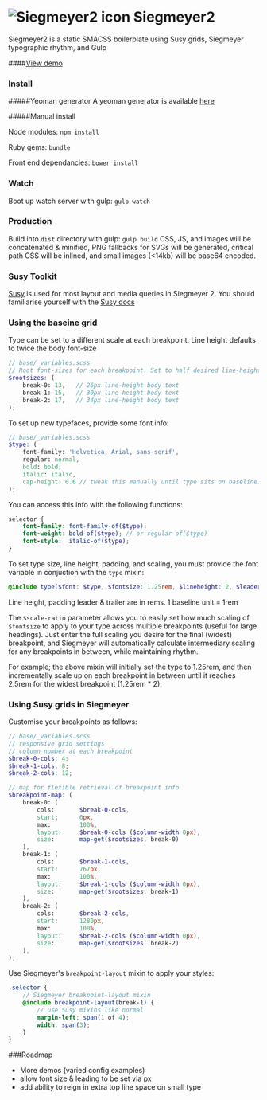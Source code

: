 ![Siegmeyer2 icon](https://raw.github.com/tbredin/Siegmeyer2/develop/siegmeyer.gif)
Siegmeyer2
==========

Siegmeyer2 is a static SMACSS boilerplate using Susy grids, Siegmeyer typographic rhythm, and Gulp

####[View demo](http://tbredin.github.io/Siegmeyer2/)

### Install

#####Yeoman generator
A yeoman generator is available [here](https://github.com/tbredin/generator-siegmeyer2)


#####Manual install

Node modules:
`npm install`

Ruby gems:
`bundle`

Front end dependancies:
`bower install`



### Watch

Boot up watch server with gulp:
`gulp watch`



### Production

Build into `dist` directory with gulp:
`gulp build`
CSS, JS, and images will be concatenated & minified, PNG fallbacks for SVGs will be generated, critical path CSS will be inlined, and small images (<14kb) will be base64 encoded.


### Susy Toolkit
[Susy](http://susy.oddbird.net/) is used for most layout and media queries in Siegmeyer 2.
You should familiarise yourself with the [Susy docs](http://susydocs.oddbird.net/en/latest/)


### Using the baseine grid

Type can be set to a different scale at each breakpoint. Line height defaults to twice the body font-size
```SCSS
// base/_variables.scss
// Root font-sizes for each breakpoint. Set to half desired line-height of body text.
$rootsizes: (
    break-0: 13,   // 26px line-height body text
    break-1: 15,   // 30px line-height body text
    break-2: 17,   // 34px line-height body text
);
```

To set up new typefaces, provide some font info:

```SCSS
// base/_variables.scss
$type: (
    font-family: 'Helvetica, Arial, sans-serif',
    regular: normal,
    bold: bold,
    italic: italic,
    cap-height: 0.6 // tweak this manually until type sits on baseline. usually between 0.5 and 0.8
);
```
You can access this info with the following functions:
```SCSS
selector {
    font-family: font-family-of($type);
    font-weight: bold-of($type); // or regular-of($type)
    font-style:  italic-of($type);
}
```

To set type size, line height, padding, and scaling, you must provide the font variable in conjuction with the `type` mixin:
```SCSS
@include type($font: $type, $fontsize: 1.25rem, $lineheight: 2, $leader: 1, $trailer: 2, $scale-ratio: 2);
```
Line height, padding leader & trailer are in rems. 1 baseline unit = 1rem

The `$scale-ratio` parameter allows you to easily set how much scaling of `$fontsize` to apply to your type across multiple breakpoints (useful for large headings). Just enter the full scaling you desire for the final (widest) breakpoint, and Siegmeyer will automatically calculate intermediary scaling for any breakpoints in between, while maintaining rhythm.

For example; the above mixin will initially set the type to 1.25rem, and then incrementally scale up on each breakpoint in between until it reaches 2.5rem for the widest breakpoint (1.25rem * 2).


### Using Susy grids in Siegmeyer
Customise your breakpoints as follows:

```SCSS
// base/_variables.scss
// responsive grid settings
// column number at each breakpoint
$break-0-cols: 4;
$break-1-cols: 8;
$break-2-cols: 12;

// map for flexible retrieval of breakpoint info
$breakpoint-map: (
    break-0: (
        cols:       $break-0-cols,
        start:      0px,
        max:        100%,
        layout:     $break-0-cols ($column-width 0px),
        size:       map-get($rootsizes, break-0)
    ),
    break-1: (
        cols:       $break-1-cols,
        start:      767px,
        max:        100%,
        layout:     $break-1-cols ($column-width 0px),
        size:       map-get($rootsizes, break-1)
    ),
    break-2: (
        cols:       $break-2-cols,
        start:      1280px,
        max:        100%,
        layout:     $break-2-cols ($column-width 0px),
        size:       map-get($rootsizes, break-2)
    ),
);
```
Use Siegmeyer's `breakpoint-layout` mixin to apply your styles:

```SCSS
.selector {
    // Siegmeyer breakpoint-layout mixin
    @include breakpoint-layout(break-1) {
        // use Susy mixins like normal
        margin-left: span(1 of 4);
        width: span(3);
    }
}
 ```



###Roadmap

- More demos (varied config examples)
- allow font size & leading to be set via px
- add ability to reign in extra top line space on small type

